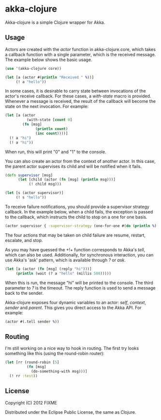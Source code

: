 
akka-clojure
============

Akka-clojure is a simple Clojure wrapper for Akka.

Usage
-----

Actors are created with the *actor* function in akka-clojure.core, which
takes a callback function with a single parameter, which is the
received message. The example below shows the basic usage.

```clojure
(use '(akka-clojure core))

(let [a (actor #(println "Received " %))]
     (! a "hello"))
```

In some cases, it is desirable to carry state between invocations of
the actor's receive callback.  For these cases, a *with-state* macro
is provided. Whenever a message is received, the result of the 
callback will become the state on the next invocation. For example:

```clojure
(let [a (actor
          (with-state [count 0]
	    (fn [msg]
              (println count)
     	      (inc count))))]
  (! a "hi")
  (! a "hi"))    
```

When run, this will print "0" and "1" to the console.

You can also create an actor from the context of another actor. In 
this case, the parent actor supervises its child and will be notified
when it fails. 

```clojure
(defn supervisor [msg]
      (let [child (actor (fn [msg] (println msg)))]
      	   (! child msg)))

(let [s (actor supervisor)]
     (! s "hello"))
```

To receive failure notifications, you should provide a supervisor strategy
callback. In the example below, when a child fails, the exception is passed
to the callback, which instructs the child to stop on a one for one basis. 

```clojure
(actor supervisor { :supervisor-strategy (one-for-one #(do (println %) stop)) })
```

The four actions that may be taken on child failure are resume, restart,
escalate, and stop.

As you may have guessed the +!+ function corresponds to Akka's *tell*,
which can also be used. Additionally, for synchronous interaction, you
can use Akka's 'ask' pattern, which is available through *?* or *ask*.

```clojure
(let [a (actor (fn [msg] (reply "hi")))]
     (println (wait (? a "hello" (millis 500)))))
```

When this is run, the message "hi" will be printed to the console.
The third parameter to *?* is the timeout. The reply function is used
to send a message back to the sender.

Akka-clojure exposes four dynamic variables to an actor: *self*, *context*,
*sender* and *parent*. This gives you direct access to the Akka API.
For example:

```clojure
(actor #(.tell sender %))
```

Routing
-------

I'm still working on a nice way to hook in routing. The first try
looks something like this (using the round-robin router):

```clojure
(let [rr (round-robin [5] 
          (fn [msg] 
            (do-something-with msg)))]
  (! rr :test))
```



## License

Copyright (C) 2012 FIXME

Distributed under the Eclipse Public License, the same as Clojure.
